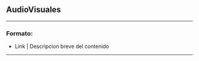 ## AudioVisuales

*******************************************
### Formato:
- Link | Descripcion breve del contenido
*******************************************
